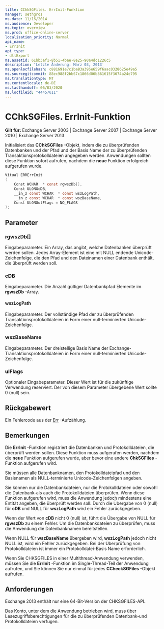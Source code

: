 ```yaml
---
title: CChkSGFiles. ErrInit-Funktion
manager: sethgros
ms.date: 11/16/2014
ms.audience: Developer
ms.topic: overview
ms.prod: office-online-server
localization_priority: Normal
api_name:
- ErrInit
api_type:
- dllExport
ms.assetid: 61bb3af1-8b51-4bae-8e25-90a4dc1226c5
description: 'Letzte Änderung: März 03, 2013'
ms.openlocfilehash: c881691e7c1ba83a396e659f6aac0328625e49a5
ms.sourcegitcommit: 88ec988f2bb67c1866d06b361615f3674a24e795
ms.translationtype: MT
ms.contentlocale: de-DE
ms.lasthandoff: 06/03/2020
ms.locfileid: "44457011"
---
```

# <a name="cchksgfileserrinit-function"></a>CChkSGFiles. ErrInit-Funktion
  
**Gilt für:** Exchange Server 2003 | Exchange Server 2007 | Exchange Server 2010 | Exchange Server 2013
  
Initialisiert das **CChkSGFiles** -Objekt, indem die zu überprüfenden Datenbanken und der Pfad und der Basis Name der zu überprüfenden Transaktionsprotokolldateien angegeben werden. Anwendungen sollten diese Funktion sofort aufrufen, nachdem die **neue** Funktion erfolgreich aufgerufen wurde. 
  
```cs
Vitual ERRErrInit  
(
    Const WCHAR  * const rgwszDb[],
    Const ULONGcDB,
    __in_z const WCHAR  * const wszLogPath,
    __in_z const WCHAR  * const wszBaseName,
    Const ULONGulFlags = NO_FLAGS
);

```

## <a name="parameters"></a>Parameter

### <a name="rgwszdb"></a>rgwszDb[]
  
Eingabeparameter. Ein Array, das angibt, welche Datenbanken überprüft werden sollen. Jedes Array-Element ist eine mit NULL endende Unicode-Zeichenfolge, die den Pfad und den Dateinamen einer Datenbank enthält, die überprüft werden soll.
    
### <a name="cdb"></a>cDB
  
Eingabeparameter. Die Anzahl gültiger Datenbankpfad Elemente im **rgwszDb** -Array. 
    
#### <a name="wszlogpath"></a>wszLogPath
  
Eingabeparameter. Der vollständige Pfad der zu überprüfenden Transaktionsprotokolldateien in Form einer null-terminierten Unicode-Zeichenfolge.
    
### <a name="wszbasename"></a>wszBaseName
  
Eingabeparameter. Der dreistellige Basis Name der Exchange-Transaktionsprotokolldateien in Form einer null-terminierten Unicode-Zeichenfolge.
    
### <a name="ulflags"></a>ulFlags
  
Optionaler Eingabeparameter. Dieser Wert ist für die zukünftige Verwendung reserviert. Der von diesem Parameter übergebene Wert sollte 0 (null) sein.
    
## <a name="return-value"></a>Rückgabewert

Ein Fehlercode aus der [Err](cchksgfiles-err-enumeration.md) -Aufzählung. 
  
## <a name="remarks"></a>Bemerkungen

Die **ErrInit** -Funktion registriert die Datenbanken und Protokolldateien, die überprüft werden sollen. Diese Funktion muss aufgerufen werden, nachdem die **neue** Funktion aufgerufen wurde, aber bevor eine andere **ChkSGFiles** -Funktion aufgerufen wird. 
  
Sie müssen alle Datenbanknamen, den Protokolldateipfad und den Basisnamen als NULL-terminierte Unicode-Zeichenfolgen angeben.
  
Sie können nur die Datenbankdateien, nur die Protokolldateien oder sowohl die Datenbank-als auch die Protokolldateien überprüfen. Wenn diese Funktion aufgerufen wird, muss die Anwendung jedoch mindestens eine Entität angeben, die überprüft werden soll. Durch die Übergabe von 0 (null) für **cDB** und NULL für **wszLogPath** wird ein Fehler zurückgegeben. 
  
Wenn der Wert von **cDB** nicht 0 (null) ist, führt die Übergabe von NULL für **rgwszDb** zu einem Fehler. Um die Datenbankdateien zu überprüfen, muss die Anwendung die Datenbanknamen bereitstellen. 
  
Wenn NULL für **wszBaseName** übergeben wird, **wszLogPath** jedoch nicht NULL ist, wird ein Fehler zurückgegeben. Bei der Überprüfung von Protokolldateien ist immer ein Protokolldatei-Basis Name erforderlich. 
  
Wenn Sie CHKSGFILES in einer Multithread-Anwendung verwenden, müssen Sie die **ErrInit** -Funktion im Single-Thread-Teil der Anwendung aufrufen, und Sie können Sie nur einmal für jedes **CCheckSGFiles** -Objekt aufrufen. 
  
## <a name="requirements"></a>Anforderungen

Exchange 2013 enthält nur eine 64-Bit-Version der CHKSGFILES-API.
  
Das Konto, unter dem die Anwendung betrieben wird, muss über Lesezugriffsberechtigungen für die zu überprüfenden Datenbank-und Protokolldateien verfügen.
  

